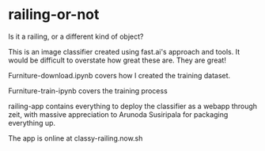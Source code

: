 # railing-or-not
Is it a railing, or a different kind of object?

This is an image classifier created using fast.ai's approach and tools.  It would be difficult to overstate how great these are.  They are great!

Furniture-download.ipynb covers how I created the training dataset.

Furniture-train-ipynb covers the training process

railing-app contains everything to deploy the classifier as a webapp through zeit, with massive appreciation to Arunoda Susiripala for packaging everything up.

The app is online at classy-railing.now.sh  

